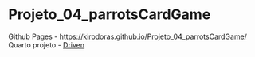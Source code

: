 # Projeto_04_parrotsCardGame
Github Pages - https://kirodoras.github.io/Projeto_04_parrotsCardGame/
Quarto projeto - [Driven](https://www.driven.com.br/)

